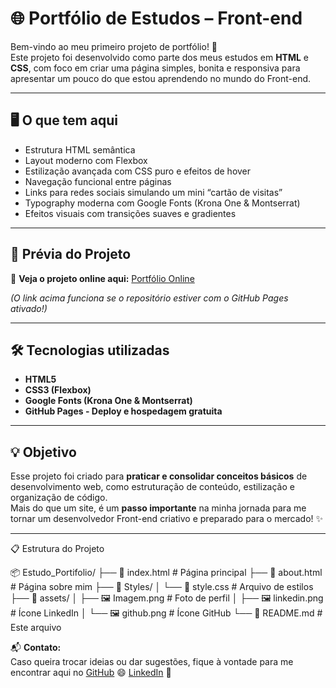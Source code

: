 # 🌐 Portfólio de Estudos – Front-end

Bem-vindo ao meu primeiro projeto de portfólio! 🚀  
Este projeto foi desenvolvido como parte dos meus estudos em **HTML** e **CSS**, com foco em criar uma página simples, bonita e responsiva para apresentar um pouco do que estou aprendendo no mundo do Front-end.

---

## 🖥️ O que tem aqui

- Estrutura HTML semântica
- Layout moderno com Flexbox
- Estilização avançada com CSS puro e efeitos de hover
- Navegação funcional entre páginas
- Links para redes sociais simulando um mini “cartão de visitas”
- Typography moderna com Google Fonts (Krona One & Montserrat)
- Efeitos visuais com transições suaves e gradientes


---

## 🎨 Prévia do Projeto

🔗 **Veja o projeto online aqui:** [Portfólio Online](https://LeRonchi.github.io/Estudo_Portifolio/)  

*(O link acima funciona se o repositório estiver com o GitHub Pages ativado!)*

---

## 🛠️ Tecnologias utilizadas

- **HTML5**
- **CSS3 (Flexbox)**
- **Google Fonts (Krona One & Montserrat)**
- **GitHub Pages - Deploy e hospedagem gratuita**

---

## 💡 Objetivo

Esse projeto foi criado para **praticar e consolidar conceitos básicos** de desenvolvimento web, como estruturação de conteúdo, estilização e organização de código.  
Mais do que um site, é um **passo importante** na minha jornada para me tornar um desenvolvedor Front-end criativo e preparado para o mercado! ✨

---

📋 Estrutura do Projeto

📦 Estudo_Portifolio/
├── 📄 index.html          # Página principal
├── 📄 about.html          # Página sobre mim
├── 📁 Styles/
│   └── 📄 style.css       # Arquivo de estilos
├── 📁 assets/
│   ├── 🖼️ Imagem.png      # Foto de perfil
│   ├── 🖼️ linkedin.png    # Ícone LinkedIn
│   └── 🖼️ github.png      # Ícone GitHub
└── 📄 README.md           # Este arquivo


📬 **Contato:**  
Caso queira trocar ideias ou dar sugestões, fique à vontade para me encontrar aqui no [GitHub](https://github.com/LeRonchi) 😄
[LinkedIn](https://www.linkedin.com/in/leandroronchi-ti/) 💼
